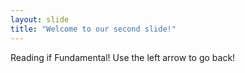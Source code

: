 ```yaml
---
layout: slide
title: "Welcome to our second slide!"
---
```

Reading if Fundamental!
Use the left arrow to go back!
